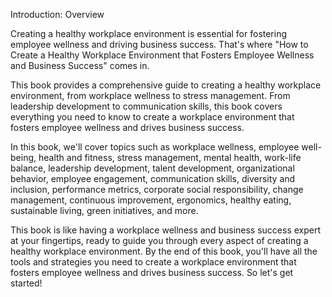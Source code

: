 Introduction: Overview

Creating a healthy workplace environment is essential for fostering employee wellness and driving business success. That's where "How to Create a Healthy Workplace Environment that Fosters Employee Wellness and Business Success" comes in.

This book provides a comprehensive guide to creating a healthy workplace environment, from workplace wellness to stress management. From leadership development to communication skills, this book covers everything you need to know to create a workplace environment that fosters employee wellness and drives business success.

In this book, we'll cover topics such as workplace wellness, employee well-being, health and fitness, stress management, mental health, work-life balance, leadership development, talent development, organizational behavior, employee engagement, communication skills, diversity and inclusion, performance metrics, corporate social responsibility, change management, continuous improvement, ergonomics, healthy eating, sustainable living, green initiatives, and more.

This book is like having a workplace wellness and business success expert at your fingertips, ready to guide you through every aspect of creating a healthy workplace environment. By the end of this book, you'll have all the tools and strategies you need to create a workplace environment that fosters employee wellness and drives business success. So let's get started!
